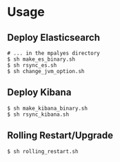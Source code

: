 # Usage

## Deploy Elasticsearch

    # ... in the mpalyes directory
    $ sh make_es_binary.sh
    $ sh rsync_es.sh
    $ sh change_jvm_option.sh

## Deploy Kibana
    
    
    $ sh make_kibana_binary.sh
    $ sh rsync_kibana.sh
    
## Rolling Restart/Upgrade

    $ sh rolling_restart.sh